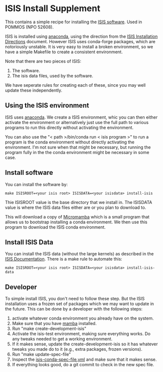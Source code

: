ISIS Install Supplement
=======================
This contains a simple recipe for installing the [ISIS software](https://isis.astrogeology.usgs.gov/7.0.0/index.html). Used in POMMOS (NPO 52608).

ISIS is installed using [anaconda](https://www.anaconda.com/), using
the direction from
the
[ISIS Installation Directions](https://github.com/USGS-Astrogeology/ISIS3#installation) document.
However ISIS uses conda-forge packages, which are notoriously
unstable. It is very easy to install a broken environment, so we have
a simple Makefile to create a consistent environment.

Note that there are two pieces of ISIS:

1. The software.
2. The isis data files, used by the software.

We have seperate rules for creating each of these, since you may well
update these independently.

Using the ISIS environment
--------------------------
ISIS uses [anaconda](https://www.anaconda.com/). We create a ISIS
environment, whic you can then either activate the environment or
alternatively just use the full path to various programs to run this
directly without activating the environment.

You can also use the "< path >/bin/conda run < isis program >" to run
a program is the conda environment without directly activating the
environment. I'm not sure when that might be necessary, but running
the program fully in the the conda environment might be necessary in
some case.

Install software
----------------
You can install the software by:

    make ISISROOT=<your isis root> ISISDATA=<your isisdata> install-isis
	
Thie ISISROOT value is the base directory that we install in. The ISISDATA
value is where the ISIS data files either are or you plan to download to.

This will download a copy of [Micromamba](https://mamba.readthedocs.io/en/latest/user_guide/micromamba.html) 
which is a small program that allows us to bootstrap installing a conda 
environment. We then use this program to download the ISIS conda environment.

Install ISIS Data
-----------------
You can install the ISIS data (without the large kernels) as described
in the [ISIS Documentation](https://github.com/USGS-Astrogeology/ISIS3#the-isis-data-area). There is a make rule to automate this:

    make ISISROOT=<your isis root> ISISDATA=<your isisdata> install-isis-data

Developer
---------
To simple install ISIS, you don't need to follow these step. But the ISIS
installation uses a frozen set of packages which we may want to update in the
future. This can be done by a developer with the following steps:

1. activate whatever conda environment you already have on the system.
2. Make sure that you have [mamba](https://github.com/mamba-org/mamba)
   installed.
3. Run "make create-development-isis"
4. Activate the isis-test environment, making sure everything works. Do any
   tweaks needed to get a working environment.
5. If it makes sense, update the create-development-isis so it has whatever
   tweaks you made do to it (e.g., extra packages, frozen versions).
6. Run "make update-spec-file"
7. Inspect the [isis-conda-spec-file.yml](./isis-conda-spec-file.yml) and make 
   sure that it makes sense.
8. If everything looks good, do a git commit to check in the new spec file.


